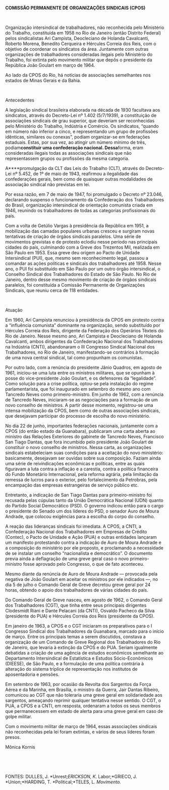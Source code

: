 **COMISSÃO PERMANENTE DE ORGANIZAÇÕES SINDICAIS (CPOS)**

 

Organização intersindical de trabalhadores, não reconhecida pelo
Ministério do Trabalho, constituída em 1958 no Rio de Janeiro (então
Distrito Federal) pelos sindicalistas Ari Campista, Deocleciano de
Holanda Cavalcanti, Roberto Morena, Benedito Cerqueira e Hércules
Correia dos Reis, com o objetivo de coordenar os sindicatos da área.
Juntamente com outras organizações de trabalhadores consideradas ilegais
pelo Ministério do Trabalho, foi extinta pelo movimento militar que
depôs o presidente da República João Goulart em março de 1964.

Ao lado da CPOS do Rio, há notícias de associações semelhantes nos
estados de Minas Gerais e da Bahia.

 

Antecedentes

A legislação sindical brasileira elaborada na década de 1930 facultava
aos sindicatos, através do Decreto-Lei nº 1.402 (5/7/1939), a
constituição de associações sindicais de grau superior, que deveriam ser
reconhecidas pelo Ministério do Trabalho, Indústria e Comércio. Os
sindicatos, “quando em número não inferior a cinco, e representando um
grupo de profissões idênticas, similares ou conexas”, podiam
organizar-se em federações estaduais. Estas, por sua vez, ao atingir um
número mínimo de três, podiam****constituir uma confederação nacional.
Dessa****forma, eram consideradas ilegais todas as associações sindicais
que não representassem grupos ou profissões da mesma categoria.

A****promulgação da CLT das Leis do Trabalho (CLT), através do
Decreto-Lei nº 5.452, de 1º de maio de 1943, reafirmou a ilegalidade das
confederações gerais, bem como de quaisquer outras modalidades de
associação sindical não previstas em lei.

Por essa razão, em 7 de maio de 1947, foi promulgado o Decreto nº
23.046, declarando suspenso o funcionamento da Confederação dos
Trabalhadores do Brasil, organização intersindical de orientação
comunista criada em 1946, reunindo os trabalhadores de todas as
categorias profissionais do país.

Com a volta de Getúlio Vargas à presidência da República em 1951, a
mobilização das camadas populares urbanas cresceu e surgiram novas
tentativas de criação de órgãos sindicais paralelos. Uma série de
movimentos grevistas e de protesto eclodiu nesse período nas principais
cidades do país, culminando com a Greve dos Trezentos Mil, realizada em
São Paulo em 1953. Essa greve deu origem ao Pacto de Unidade
Intersindical (PUI), que, mesmo sem reconhecimento legal, passou a
comandar as ações políticas e sindicais dos trabalhadores até 1958.
Nesse ano, o PUI foi substituído em São Paulo por um outro órgão
intersindical, o Conselho Sindical dos Trabalhadores do Estado de São
Paulo. No Rio de Janeiro, dentro desse mesmo movimento de criação de
órgãos sindicais paralelos, foi constituída a Comissão Permanente de
Organizações Sindicais, que reuniu cerca de 118 entidades.

 

Atuação

Em 1960, Ari Campista renunciou à presidência da CPOS em protesto contra
a “influência comunista” dominante na organização, sendo substituído por
Hércules Correia dos Reis, dirigente da Federação dos Operários Têxteis
do Rio de Janeiro. Nesse mesmo ano, Ari Campista e Deocleciano de
Holanda Cavalcanti, ambos dirigentes da Confederação Nacional dos
Trabalhadores na Indústria (CNTI), abandonaram o III Congresso Sindical
Nacional dos Trabalhadores, no Rio de Janeiro, manifestando-se
contrários à formação de uma nova central sindical, tal como propunham
os comunistas.

Por outro lado, com a renúncia do presidente Jânio Quadros, em agosto de
1961, iniciou-se uma luta entre os ministros militares, que se opunham à
posse do vice-presidente João Goulart, e os defensores da “legalidade”.
Como solução para a crise política, optou-se pela instalação do regime
parlamentarista, que foi inaugurado em setembro do mesmo ano com
Tancredo Neves como primeiro-ministro. Em junho de 1962, com a renúncia
de Tancredo Neves, iniciaram-se as negociações para a formação de um
novo conselho de ministros. A partir desse momento, registrou-se uma
intensa mobilização da CPOS, bem como de outras associações sindicais,
que desejavam participar do processo de escolha do novo ministério.

No dia 22 de junho, importantes federações nacionais, juntamente com a
CPOS (do então estado da Guanabara), publicaram uma carta aberta ao
ministro das Relações Exteriores do gabinete de Tancredo Neves,
Francisco San Tiago Dantas, que fora incumbido pelo presidente João
Goulart de constituir o novo conselho de ministros. Nessa carta, as
organizações sindicais estabeleciam suas condições para a aceitação do
novo ministério: basicamente, desejavam ser ouvidas sobre sua
composição. Faziam ainda uma série de reivindicações econômicas e
políticas, entre as quais figuravam a luta contra a inflação e a
carestia, contra a política financeira do Fundo Monetário Internacional,
pela reforma agrária, pela limitação da remessa de lucros para o
exterior, pelo fortalecimento da Petrobras, pela encampação das empresas
estrangeiras de serviço público etc.

Entretanto, a indicação de San Tiago Dantas para primeiro-ministro foi
recusada pelas cúpulas tanto da União Democrática Nacional (UDN) quanto
do Partido Social Democrático (PSD). O governo indicou então para o
cargo o presidente do Senado um dos líderes do PSD, o senador Auro de
Moura Andrade, que colocou exigências para a escolha do corpo do
conselho.

A reação das lideranças sindicais foi imediata. A CPOS, a CNTI, a
Confederação Nacional dos Trabalhadores em Empresas de Crédito (Contec),
o Pacto de Unidade e Ação (PUA) e outras entidades lançaram um manifesto
protestando contra a indicação de Auro de Moura Andrade e a composição
do ministério por ele proposto, e proclamando a necessidade de se
instalar um conselho “nacionalista e democrático”. O documento previa
ainda a deflagração de uma greve geral caso o novo primeiro-ministro
fosse aprovado pelo Congresso, o que de fato aconteceu.

Mesmo diante da renúncia de Auro de Moura Andrade — provocada pela
negativa de João Goulart em aceitar os ministros por ele indicados —, no
dia 5 de julho o Comando Geral de Greve decretou greve geral por 24
horas, obtendo o apoio dos trabalhadores de várias cidades do país.

Do Comando Geral de Greve nasceu, em agosto de 1962, o Comando Geral dos
Trabalhadores (CGT), que tinha entre seus principais dirigentes
Clodesmidt Riani e Dante Pelacani (da CNTI), Osvaldo Pacheco da Silva
(presidente do PUA) e Hércules Correia dos Reis (presidente da CPOS).

Em janeiro de 1963, a CPOS e o CGT iniciaram os preparativos para o I
Congresso Sindical dos Trabalhadores da Guanabara, marcado para o início
de março. Entre os principais temas a serem discutidos, constava a
organização de um Comando de Greve Regional dos Trabalhadores do Rio de
Janeiro, que levaria à extinção da CPOS e do PUA. Seriam igualmente
debatidas a criação de uma agência de estudos econômicos semelhante ao
Departamento Intersindical de Estatística e Estudos Sócio-Econômicos
(DIEESE), de São Paulo, e a formulação de uma política contrária à
alteração do sistema tríplice de representação nos institutos de
aposentadoria e pensões.

Em setembro de 1963, por ocasião da Revolta dos Sargentos da Força Aérea
e da Marinha, em Brasília, o ministro da Guerra, Jair Dantas Ribeiro,
comunicou ao CGT que não toleraria uma greve geral em solidariedade aos
sargentos, ameaçando reprimir qualquer tentativa nesse sentido. O CGT, o
PUA, a CPOS e a CNTI, em resposta, ordenaram a todos os seus membros que
permanecessem em estado de alerta para uma greve geral em caso de golpe
militar.

Com o movimento militar de março de 1964, essas associações sindicais
não reconhecidas pela lei foram extintas, e vários de seus líderes foram
presos.

Mônica Kornis

 

 

FONTES: DULLES, J. *Unrest;*ERICKSON, K*. Labor;*GRIECO, J.
*Union;*HARDING, T. *Political;*TELES, L. *Movimento.*

 
